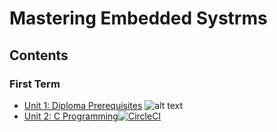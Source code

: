 # **Mastering Embedded Systrms**

## **Contents**
### **First Term**
- [Unit 1: Diploma Prerequisites]()   ![ alt text ](https://camo.githubusercontent.com/483107f730b03bdbacee060446337f46aef4bff252d69ea4003d2239243cd17a/68747470733a2f2f70726f67726573732d6261722e6465762f3130302f3f7469746c653d4e6f5f41737369676e6d656e747326636f6c6f723d626162616261)
- [Unit 2: C Programming](https://github.com/MohamedMagdyJarrah/Mastering-Embedded-Systrms/tree/main/Unit_2_C_Programming)[![CircleCI](https://circleci.com/gh/circleci/circleci-docs.svg?style=svg)](https://circleci.com/gh/circleci/circleci-docs)
